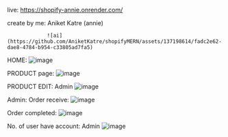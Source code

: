live: https://shopify-annie.onrender.com/

create by me: Aniket Katre (annie)

                 ![ai](https://github.com/AniketKatre/shopifyMERN/assets/137198614/fadc2e62-dae8-4784-b954-c33805ad7fa5)



HOME:
![image](https://github.com/AniketKatre/shopifyMERN/assets/137198614/b5799548-eb9f-4bbb-9997-cbce9dd8889c)

PRODUCT page:
![image](https://github.com/AniketKatre/shopifyMERN/assets/137198614/f911a5e7-8896-41fb-8132-ad562bbef771)

PRODUCT EDIT: Admin
![image](https://github.com/AniketKatre/shopifyMERN/assets/137198614/167c891e-b882-4451-b9d4-91c8e10a1a46)

Admin: Order receive:
![image](https://github.com/AniketKatre/shopifyMERN/assets/137198614/7860b36f-8380-40d6-b3a5-18f835992495)


Order completed: 
![image](https://github.com/AniketKatre/shopifyMERN/assets/137198614/b3b254fa-c72f-42d8-8d69-190221bea549)


No. of user have account: Admin
![image](https://github.com/AniketKatre/shopifyMERN/assets/137198614/0eb61f4f-94c2-4ab3-9284-82a379361ce3)

